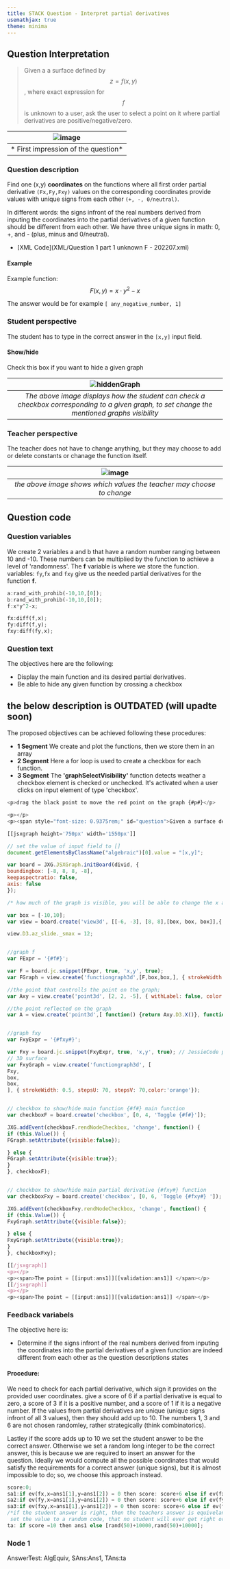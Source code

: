 ```yaml
---
title: STACK Question - Interpret partial derivatives
usemathjax: true
theme: minima
---
```


## Question Interpretation

> Given a a surface defined by $$z=f(x,y)$$, where exact expression for $$f$$ is unknown to a user, ask the user to select a point on it where partial derivatives are positive/negative/zero.

| ![image](https://user-images.githubusercontent.com/43517080/212041412-d46e3d60-d03b-41d1-ac42-201546c67ecf.png) |
|:--:|
| * First impression of the question* |

### Question description
Find one (x,y) **coordinates** on the functions where all first order partial derivative `(Fx,Fy,Fxy)` values on the corresponding coordinates provide values with unique signs from each other `(+, -, 0/neutral)`.

In different words: the signs infront of the real numbers derived from inputing the coordinates into the partial derivatives of a given function should be different from each other. We have three unique signs in math: 0, +, and - (plus, minus and 0/neutral).

- [XML Code](XML/Question 1 part 1 unknown F - 202207.xml)

#### Example

Example function:
$$F(x,y) = x\cdot y^2-x$$

The answer would be for example `[ any_negative_number, 1]`


### Student perspective
The student has to type in the correct answer in the `[x,y]` input field.

#### Show/hide
Check this box if you want to hide a given graph

| ![hiddenGraph](https://user-images.githubusercontent.com/43517080/193473928-6575d055-597d-4abc-8163-dc32fed5b3a2.png) |
|:--:|
| *The above image displays how the student can check a checkbox corresponding to a given graph, to set change the mentioned graphs visibility* |

### Teacher perspective
The teacher does not have to change anything, but they may choose to add or delete constants or chanage the function itself.

| ![image](https://user-images.githubusercontent.com/43517080/212041555-9bfa098b-bbb0-4b13-afb3-0e64f0db4580.png) |
|:--:| 
| *the above image shows which values the teacher may choose to change* |


## Question code


### Question variables
We create 2 variables a and b that have a random number ranging between 10 and -10. These numbers can be multiplied by the function to achieve a level of 'randomness'.
The **f** variable is where we store the function.
variables: `fy`,`fx` and `fxy` give us the needed partial derivatives for the function **f**.
```rust
a:rand_with_prohib(-10,10,[0]);
b:rand_with_prohib(-10,10,[0]);
f:x*y^2-x;

fx:diff(f,x);
fy:diff(f,y);
fxy:diff(fy,x);
```


### Question text
The objectives here are the following:
- Display the main function and its desired partial derivatives. 
- Be able to hide any given function by crossing a checkbox
## the below description is OUTDATED (will upadte soon)
The proposed objectives can be achieved following these procedures:
- **1 Segment** We create and plot the functions, then we store them in an array 
- **2 Segment** Here a for loop is used to create a checkbox for each function.
- **3 Segment** The **'graphSelectVisibility'** function detects weather a checkbox element is checked or unchecked. It's activated when a user clicks on input element of type 'checkbox'.



```javascript
<p>drag the black point to move the red point on the graph {#p#}</p>

<p></p>
<p><span style="font-size: 0.9375rem;" id="question">Given a surface defined by z=f(x,y), and Fxy where exact expression for f is unknown. Select a point where partial derivatives are positive/negative/zero</span><br></p>

[[jsxgraph height='750px' width='1550px']]

// set the value of input field to []
document.getElementsByClassName("algebraic")[0].value = "[x,y]";

var board = JXG.JSXGraph.initBoard(divid, {
boundingbox: [-8, 8, 8, -8],
keepaspectratio: false,
axis: false
});

/* how much of the graph is visible, you will be able to change the x and y position of the point in accordance to the range provided in the box variable. the answer does not have to be confined to this, yuo can give[15,-9] as the answer for the question. you can also change it to whichever part of the graph you wish to be visible*/

var box = [-10,10];
var view = board.create('view3d', [[-6, -3], [8, 8],[box, box, box]],{ xPlaneRear: {visible: false}, yPlaneRear: {visible:false}});

view.D3.az_slide._smax = 12;


//graph f
var FExpr = '{#f#}';

var F = board.jc.snippet(FExpr, true, 'x,y', true);
var FGraph = view.create('functiongraph3d',[F,box,box,], { strokeWidth: 0.5, stepsU: 70, stepsV: 70 });

//the point that controlls the point on the graph;
var Axy = view.create('point3d', [2, 2, -5], { withLabel: false, color:'gray',strokeWidth:5 });

//the point reflected on the graph
var A = view.create('point3d',[ function() {return Axy.D3.X()}, function(){return Axy.D3.Y()},function(){return F(Axy.D3.X(), Axy.D3.Y())}], { withLabel: false, color:'red' });


//graph fxy
var FxyExpr = '{#fxy#}';

var Fxy = board.jc.snippet(FxyExpr, true, 'x,y', true); // JessieCode parsing
// 3D surface
var FxyGraph = view.create('functiongraph3d', [
Fxy,
box,
box,
], { strokeWidth: 0.5, stepsU: 70, stepsV: 70,color:'orange'});


// checkbox to show/hide main function {#f#} main function
var checkboxF = board.create('checkbox', [0, 4, 'Toggle {#f#}']);

JXG.addEvent(checkboxF.rendNodeCheckbox, 'change', function() {
if (this.Value()) {
FGraph.setAttribute({visible:false});

} else {
FGraph.setAttribute({visible:true});
}
}, checkboxF);


// checkbox to show/hide main partial derivative {#fxy#} function
var checkboxFxy = board.create('checkbox', [0, 6, 'Toggle {#fxy#} ']);

JXG.addEvent(checkboxFxy.rendNodeCheckbox, 'change', function() {
if (this.Value()) {
FxyGraph.setAttribute({visible:false});

} else {
FxyGraph.setAttribute({visible:true});
}
}, checkboxFxy);

[[/jsxgraph]]
<p></p>
<p><span>The point = [[input:ans1]][[validation:ans1]] </span></p>
[[/jsxgraph]]
<p></p>
<p><span>The point = [[input:ans1]][[validation:ans1]] </span></p>
```

### Feedback variabels
The objective here is:
- Determine if the signs infront of the real numbers derived from inputing the coordinates into the partial derivatives of a given function are indeed different from each other as the question descriptions states

#### Procedure:
We need to check for each partial derivative, which sign it provides on the provided user coordinates. give a score of 6 if a partial derivative is equal to zero, a score of 3 if it is a positive number, and a score of 1 if it is a negative number. If the values from partial derivatives are unique (unique signs infront of all 3 values), then they should add up to 10. The numbers 1, 3 and 6 are not chosen randomley, rather strategically (think combinatorics).

Lastley if the score adds up to 10 we set the student answer to be the correct answer. Otherwise we set a random long integer to be the correct answer, this is because we are required to insert an answer for the question. Ideally we would compute all the possible coordinates that would satisfy the requirements for a correct answer (unique signs), but it is almost impossible to do; so, we choose this approach instead.
```rust
score:0;
sa1:if ev(fx,x=ans1[1],y=ans1[2]) = 0 then score: score+6 else if ev(fx,x=ans1[1],y=ans1[2]) >0 then score: score+3 else if ev(fx,x=ans1[1],y=ans1[2]) <0 then score:score +1; 
sa2:if ev(fy,x=ans1[1],y=ans1[2]) = 0 then score: score+6 else if ev(fy,x=ans1[1],y=ans1[2]) >0 then score: score+3 else if ev(fy,x=ans1[1],y=ans1[2]) <0 then score:score +1; 
sa3:if ev(fxy,x=ans1[1],y=ans1[2]) = 0 then score: score+6 else if ev(fxy,x=ans1[1],y=ans1[2]) >0 then score: score+3 else if ev(fxy,x=ans1[1],y=ans1[2]) <0 then score:score +1; 
/*if the student answer is right, then the teachers answer is equivelant to stud answer, otherwise, the teachers answer needs to have a value, so the best solution is 
 set the value to a random code, that no student will ever get right or know exists*/
ta: if score =10 then ans1 else [rand(50)+10000,rand(50)+10000];
```

### Node 1 
AnswerTest: AlgEquiv, SAns:Ans1, TAns:ta
